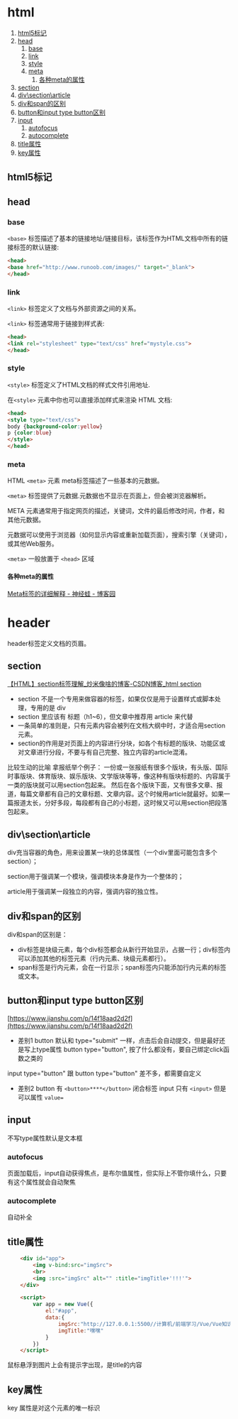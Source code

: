 # html

1. [html5标记](#html5标记)
2. [head](#head)
   1. [base](#base)
   2. [link](#link)
   3. [style](#style)
   4. [meta](#meta)
      1. [各种meta的属性](#各种meta的属性)
3. [section](#section)
4. [div\section\article](#divsectionarticle)
5. [div和span的区别](#div和span的区别)
6. [button和input type button区别](#button和input-type-button区别)
7. [input](#input)
   1. [autofocus](#autofocus)
   2. [autocomplete](#autocomplete)
8. [title属性](#title属性)
9. [key属性](#key属性)

## html5标记
<!DOCTYPE html>

## head
### base
`<base>` 标签描述了基本的链接地址/链接目标，该标签作为HTML文档中所有的链接标签的默认链接:

```html
<head>
<base href="http://www.runoob.com/images/" target="_blank">
</head>
```

### link
`<link>` 标签定义了文档与外部资源之间的关系。

`<link>` 标签通常用于链接到样式表:

```html
<head>
<link rel="stylesheet" type="text/css" href="mystyle.css">
</head>
```

### style
`<style>` 标签定义了HTML文档的样式文件引用地址.

在`<style>` 元素中你也可以直接添加样式来渲染 HTML 文档:

```html
<head>
<style type="text/css">
body {background-color:yellow}
p {color:blue}
</style>
</head>
```

### meta
HTML `<meta>` 元素
meta标签描述了一些基本的元数据。

`<meta>` 标签提供了元数据.元数据也不显示在页面上，但会被浏览器解析。

META 元素通常用于指定网页的描述，关键词，文件的最后修改时间，作者，和其他元数据。

元数据可以使用于浏览器（如何显示内容或重新加载页面），搜索引擎（关键词），或其他Web服务。

`<meta>` 一般放置于 `<head>` 区域

#### 各种meta的属性
[Meta标签的详细解释 - 神经蛙 - 博客园](https://www.cnblogs.com/shenjingwa/p/14073341.html)


# header
header标签定义文档的页眉。

## section
[【HTML】section标签理解_炒米像啥的博客-CSDN博客_html section](https://blog.csdn.net/chaomi_didi/article/details/108215920)

* section 不是一个专用来做容器的标签，如果仅仅是用于设置样式或脚本处理，专用的是 div
* section 里应该有 标题（h1~6），但文章中推荐用 article 来代替
* 一条简单的准则是，只有元素内容会被列在文档大纲中时，才适合用section元素。
* section的作用是对页面上的内容进行分块，如各个有标题的版块、功能区或对文章进行分段，不要与有自己完整、独立内容的article混淆。

比较生动的比喻
拿报纸举个例子：
一份或一张报纸有很多个版块，有头版、国际时事版块、体育版块、娱乐版块、文学版块等等，像这种有版块标题的、内容属于一类的版块就可以用section包起来。
然后在各个版块下面，又有很多文章、报道，每篇文章都有自己的文章标题、文章内容。这个时候用article就最好。如果一篇报道太长，分好多段，每段都有自己的小标题，这时候又可以用section把段落包起来。

## div\section\article
div充当容器的角色，用来设置某一块的总体属性（一个div里面可能包含多个section）；

section用于强调某一个模块，强调模块本身是作为一个整体的；

article用于强调某一段独立的内容，强调内容的独立性。

## div和span的区别
div和span的区别是：
* div标签是块级元素，每个div标签都会从新行开始显示，占据一行；div标签内可以添加其他的标签元素（行内元素、块级元素都行）。
* span标签是行内元素，会在一行显示；span标签内只能添加行内元素的标签或文本。

## button和input type button区别
[https://www.jianshu.com/p/14f18aad2d2f](https://www.jianshu.com/p/14f18aad2d2f)

* 差别1
button 默认和 type="submit" 一样，点击后会自动提交，但是最好还是写上type属性
button type="button", 按了什么都没有，要自己绑定click函数之类的

input type="button" 跟 button type="button" 差不多，都需要自定义

* 差别2
button 有 `<button>****</button>` 闭合标签
input 只有 `<input>` 但是可以属性 `value=`

## input
不写type属性默认是文本框

### autofocus
页面加载后，input自动获得焦点，是布尔值属性，但实际上不管你填什么，只要有这个属性就会自动聚焦

### autocomplete
自动补全

## title属性
```html
    <div id="app">
        <img v-bind:src="imgSrc">
        <br>
        <img :src="imgSrc" alt="" :title="imgTitle+'!!!'">
    </div>

    <script>
        var app = new Vue({
            el:"#app",
            data:{
                imgSrc:"http://127.0.0.1:5500//计算机/前端学习/Vue/Vue知识积累/2022-08-12-17-42-50.png",
                imgTitle:"嘿嘿"
            }
        })
    </script>
```

鼠标悬浮到图片上会有提示字出现，是title的内容

## key属性
key 属性是对这个元素的唯一标识